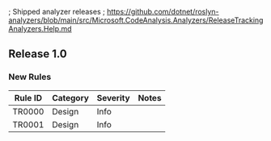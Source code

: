 ﻿; Shipped analyzer releases
; https://github.com/dotnet/roslyn-analyzers/blob/main/src/Microsoft.CodeAnalysis.Analyzers/ReleaseTrackingAnalyzers.Help.md

## Release 1.0

### New Rules
Rule ID | Category | Severity | Notes
--------|----------|----------|--------------------
TR0000  |  Design  |  Info    | 
TR0001  |  Design  |  Info    | 